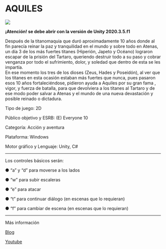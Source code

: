# AQUILES
![](https://i.ibb.co/LvBKwBf/Whats-App-Image-2021-09-27-at-5-22-09-PM.jpg)

**¡Atención! se debe abrir con la versión de Unity 2020.3.5.f1**

Después de la titanomaquia que duró aproximadamente 10 años donde al fin parecía reinar  la paz y tranquilidad en el mundo y sobre todo en Atenas, un día 3 de los más fuertes titanes (Hiperión, Japeto y Océano) lograron escapar de la prisión del Tartaro, queriendo destruir  todo a su paso y cobrar venganza por todo el sufrimiento, dolor, y soledad que dentro de esta  se les impartía.  
En ese momento los tres de los dioses (Zeus, Hades y Poseidón), al ver que los titanes en  esta ocasión estaban más fuertes que nunca, pues pasaron esos 10 años fortaleciéndose,  pidieron ayuda a Aquiles por su gran fama , vigor, y fuerza de batalla, para que devolviera a  los titanes al Tartaro y de ese modo poder salvar a Atenas y el mundo de una nueva  devastación y posible reinado o dictadura.

Tipo de juego: 2D 

Público objetivo y ESRB: (E) Everyone 10

Categoría: Acción y aventura

Plataforma: Windows

Motor gráfico y Lenguaje: Unity, C# 
***
Los controles básicos serán:

 ● “a” y “d” para moverse a los lados 

 ● “w” para subir escaleras

 ● “e” para atacar

 ● “t” para continuar diálogo (en escenas que lo requieran)

 ● “f” para cambiar de escena (en escenas que lo requieran)
 
 ---
 Más información

 [Blog](https://aquiles.hashnode.dev/)
 
 [Youtube](https://www.youtube.com/channel/UCIHkukj_vZfuiFJvjwCYjjg/featured)
 

